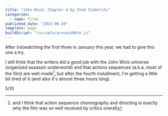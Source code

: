 ```yaml
---
title: "John Wick: Chapter 4 by Chad Stahelski"
categories:
  - name: films
published_date: "2023-06-20"
template: page
buildScript: "/scripts/processNote.js"
---
```


After (re)watching the first three in January this year, we had to give this one a try.

I still think that the writers did a good job with the John Wick universe (organized assassin underworld) and that actions sequences (a.k.a. most of the film) are well-made[^1], but after the fourth installment, I'm getting a little bit tired of it (and also it's almost three hours long).

5/10

[^1]: and I think that action sequence choreography and directing is exactly why the film was so well received by critics overall
